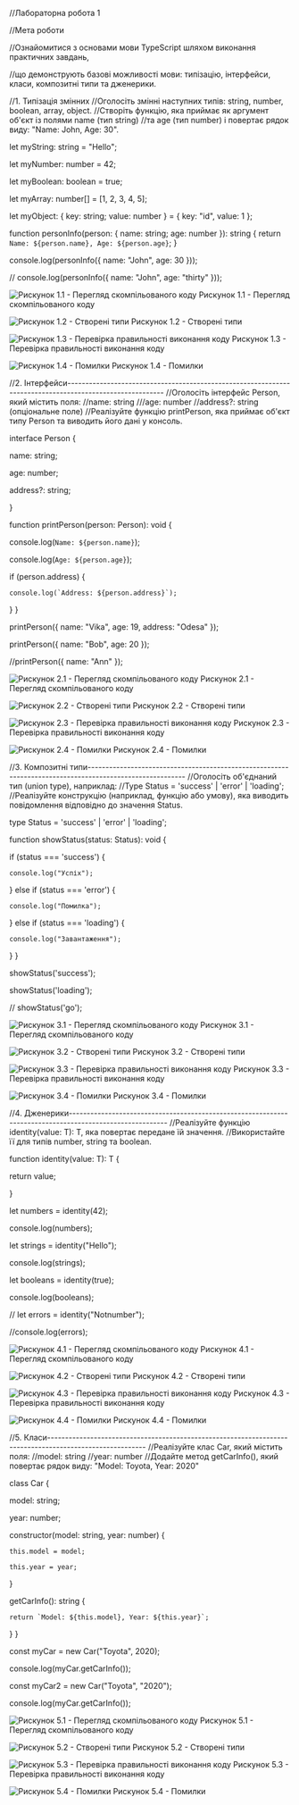 //Лабораторна робота 1

//Мета роботи

//Ознайомитися з основами мови TypeScript шляхом виконання практичних завдань, 

//що демонструють базові можливості мови: типізацію, інтерфейси, класи, композитні типи та дженерики.

//1. Типізація змінних
//Оголосіть змінні наступних типів: string, number, boolean, array, object.
//Створіть функцію, яка приймає як аргумент об'єкт із полями name (тип string) 
//та age (тип number) і повертає рядок виду: "Name: John, Age: 30".

let myString: string = "Hello";

let myNumber: number = 42;

let myBoolean: boolean = true;

let myArray: number[] = [1, 2, 3, 4, 5];

let myObject: { key: string; value: number } = { key: "id", value: 1 };


function personInfo(person: { name: string; age: number }): string {
  return `Name: ${person.name}, Age: ${person.age}`; 
}


console.log(personInfo({ name: "John", age: 30 }));

// console.log(personInfo({ name: "John", age: "thirty" }));

![Рискунок 1.1 - Перегляд скомпільованого коду](1.1.jpg)
Рискунок 1.1 - Перегляд скомпільованого коду

![Рискунок 1.2 - Створені типи](1.2.jpg)
Рискунок 1.2 - Створені типи

![Рискунок 1.3 - Перевірка правильності виконання коду](1.3.jpg)
Рискунок 1.3 - Перевірка правильності виконання коду

![Рискунок 1.4 - Помилки](1.4.jpg)
Рискунок 1.4 - Помилки

//2. Інтерфейси---------------------------------------------------------------------------------------------------------
//Оголосіть інтерфейс Person, який містить поля:
//name: string
///age: number
//address?: string (опціональне поле)
//Реалізуйте функцію printPerson, яка приймає об'єкт типу Person та виводить його дані у консоль.


interface Person {

  name: string;    
  
  age: number;    
  
  address?: string;  
  
}


function printPerson(person: Person): void {

  console.log(`Name: ${person.name}`); 
  
  console.log(`Age: ${person.age}`);   
  
  if (person.address) {
  
    console.log(`Address: ${person.address}`);
    
  }
}

printPerson({ name: "Vika", age: 19, address: "Odesa" });

printPerson({ name: "Bob", age: 20 });

//printPerson({ name: "Ann" });


![Рискунок 2.1 - Перегляд скомпільованого коду](2.1.jpg)
Рискунок 2.1 - Перегляд скомпільованого коду

![Рискунок 2.2 - Створені типи](2.2.jpg)
Рискунок 2.2 - Створені типи

![Рискунок 2.3 - Перевірка правильності виконання коду](2.3.jpg)
Рискунок 2.3 - Перевірка правильності виконання коду

![Рискунок 2.4 - Помилки](2.4.jpg)
Рискунок 2.4 - Помилки

//3. Композитні типи---------------------------------------------------------------------------------------------------------
//Оголосіть об'єднаний тип (union type), наприклад: 
//Type Status = 'success' | 'error' | 'loading';
//Реалізуйте конструкцію (наприклад, функцію або умову), яка виводить повідомлення відповідно до значення Status.


type Status = 'success' | 'error' | 'loading';

function showStatus(status: Status): void {

  if (status === 'success') {
  
    console.log("Успіх");
    
  } else if (status === 'error') {
  
    console.log("Помилка");
    
  } else if (status === 'loading') {
  
    console.log("Завантаження");
    
  }
}

showStatus('success');

showStatus('loading');

// showStatus('go');


![Рискунок 3.1 - Перегляд скомпільованого коду](3.1.jpg)
Рискунок 3.1 - Перегляд скомпільованого коду

![Рискунок 3.2 - Створені типи](3.2.jpg)
Рискунок 3.2 - Створені типи

![Рискунок 3.3 - Перевірка правильності виконання коду](3.3.jpg)
Рискунок 3.3 - Перевірка правильності виконання коду

![Рискунок 3.4 - Помилки](3.4.jpg)
Рискунок 3.4 - Помилки

//4. Дженерики---------------------------------------------------------------------------------------------------------
//Реалізуйте функцію identity<T>(value: T): T, яка повертає передане їй значення.
//Використайте її для типів number, string та boolean.

function identity<T>(value: T): T {

  return value;
  
}

let numbers = identity<number>(42);

console.log(numbers); 


let strings = identity<string>("Hello");

console.log(strings); 


let booleans = identity<boolean>(true);

console.log(booleans); 


// let errors = identity<number>("Notnumber");

//console.log(errors); 



![Рискунок 4.1 - Перегляд скомпільованого коду](4.1.jpg)
Рискунок 4.1 - Перегляд скомпільованого коду

![Рискунок 4.2 - Створені типи](4.2.jpg)
Рискунок 4.2 - Створені типи

![Рискунок 4.3 - Перевірка правильності виконання коду](4.3.jpg)
Рискунок 4.3 - Перевірка правильності виконання коду

![Рискунок 4.4 - Помилки](4.4.jpg)
Рискунок 4.4 - Помилки


//5. Класи---------------------------------------------------------------------------------------------------------
//Реалізуйте клас Car, який містить поля:
//model: string
//year: number
//Додайте метод getCarInfo(), який повертає рядок виду: "Model: Toyota, Year: 2020"

class Car {

  model: string;
  
  year: number;
  

  constructor(model: string, year: number) {
  
    this.model = model;
    
    this.year = year;
    
  }

  getCarInfo(): string {
  
    return `Model: ${this.model}, Year: ${this.year}`;
    
  }
}

const myCar = new Car("Toyota", 2020);

console.log(myCar.getCarInfo()); 

const myCar2 = new Car("Toyota", "2020");

console.log(myCar.getCarInfo()); 


![Рискунок 5.1 - Перегляд скомпільованого коду](5.1.jpg)
Рискунок 5.1 - Перегляд скомпільованого коду

![Рискунок 5.2 - Створені типи](5.2.jpg)
Рискунок 5.2 - Створені типи

![Рискунок 5.3 - Перевірка правильності виконання коду](5.3.jpg)
Рискунок 5.3 - Перевірка правильності виконання коду

![Рискунок 5.4 - Помилки](5.4.jpg)
Рискунок 5.4 - Помилки


